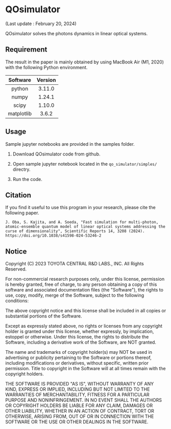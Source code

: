 # QOsimulator
(Last update : February 20, 2024)

QOsimulator solves the photons dynamics in linear optical systems.

## Requirement

The result in the paper is mainly obtained by using MacBook Air (M1, 2020) with the following Python environment.

|  Software  |  Version  |
| :----: | :----: |
| python | 3.11.0 |
| numpy  | 1.24.1 |
| scipy  | 1.10.0 |
| matplotlib | 3.6.2 |

## Usage
Sample jupyter notebooks are provided in the samples folder.

1. Download QOsimulator code from github.

2. Open sample jupyter notebook located in the `qo_simulator/simples/` directry.

3. Run the code.

## Citation
If you find it useful to use this program in your research, please cite the following paper.

```
J. Oba, S. Kajita, and A. Soeda, "Fast simulation for multi-photon, atomic-ensemble quantum model of linear optical systems addressing the curse of dimensionality", Scientific Reports 14, 3208 (2024). https://doi.org/10.1038/s41598-024-53246-2
```

## Notice
Copyright (C) 2023 TOYOTA CENTRAL R&D LABS., INC. All Rights Reserved.

For non-commercial research purposes only, under this license, permission is hereby granted, free of charge, to any person obtaining a copy of this software and associated documentation files (the "Software"), the rights to use, copy, modify, merge of the Software, subject to the following conditions:

The above copyright notice and this license shall be included in all copies or substantial portions of the Software.

Except as expressly stated above, no rights or licenses from any copyright holder is granted under this license, whether expressly, by implication, estoppel or otherwise.
Under this license, the rights to distribute the Software, including a derivative work of the Software, are NOT granted.

The name and trademarks of copyright holder(s) may NOT be used in advertising or publicity pertaining to the Software or portions thereof, including modifications or derivatives, without specific, written prior permission. Title to copyright in the Software will at all times remain with the copyright holders.

THE SOFTWARE IS PROVIDED "AS IS", WITHOUT WARRANTY OF ANY KIND, EXPRESS OR IMPLIED, INCLUDING BUT NOT LIMITED TO THE WARRANTIES OF MERCHANTABILITY, FITNESS FOR A PARTICULAR PURPOSE AND NONINFRINGEMENT. IN NO EVENT SHALL THE AUTHORS OR COPYRIGHT HOLDERS BE LIABLE FOR ANY CLAIM, DAMAGES OR OTHER LIABILITY, WHETHER IN AN ACTION OF CONTRACT, TORT OR OTHERWISE, ARISING FROM, OUT OF OR IN CONNECTION WITH THE SOFTWARE OR THE USE OR OTHER DEALINGS IN THE SOFTWARE.